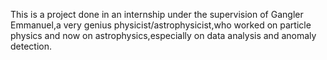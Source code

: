 This is a project done in an internship under the supervision of Gangler Emmanuel,a very genius physicist/astrophysicist,who
worked on particle physics and now on astrophysics,especially on data analysis and anomaly detection.
